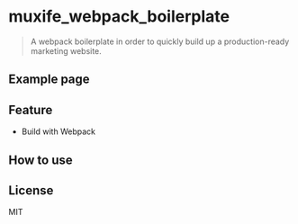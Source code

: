 # muxife_webpack_boilerplate

> A webpack boilerplate in order to quickly build up a production-ready marketing website.  

## Example page

## Feature

- Build with Webpack

## How to use

## License

MIT
